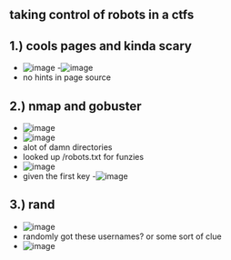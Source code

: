 taking control of robots in a ctfs
-

1.) cools pages and kinda scary
- 
- ![image](https://github.com/TekTristan/cyber-rooms/assets/92371193/d061675b-8865-4fe1-b71e-0715cf98e522)
-![image](https://github.com/TekTristan/cyber-rooms/assets/92371193/da9c23e1-bcec-4bbc-bdd3-fd9edf5bdf4e)
- no hints in page source

2.) nmap and gobuster
-
- ![image](https://github.com/TekTristan/cyber-rooms/assets/92371193/3177f0b8-4646-4a24-924a-855147450a85)
- ![image](https://github.com/TekTristan/cyber-rooms/assets/92371193/4fc5d4ff-c2fc-4c79-a140-72c2b4db6ad4)
- alot of damn directories
- looked up /robots.txt for funzies
- ![image](https://github.com/TekTristan/cyber-rooms/assets/92371193/bd8efbb9-7c66-4988-96d4-00c9496d5e78)
- given the first key 
-![image](https://github.com/TekTristan/cyber-rooms/assets/92371193/770ecbba-38e6-40a9-938c-a17b2f69e489)

3.) rand
-
- ![image](https://github.com/TekTristan/cyber-rooms/assets/92371193/6b99a8aa-18ab-49fd-9104-be72f84eef32)
- randomly got these usernames? or some sort of clue
- ![image](https://github.com/TekTristan/cyber-rooms/assets/92371193/1c89c6b8-d6a5-4cb6-9185-b35a7cc62650)
